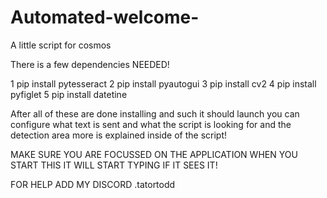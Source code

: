 # Automated-welcome-
A little script for cosmos

There is a few dependencies NEEDED!

1 pip install pytesseract
2 pip install pyautogui
3 pip install cv2
4 pip install pyfiglet
5 pip install datetine

After all of these are done installing and such it should launch you can configure what text is sent and what the script is looking for and the detection area more is explained inside of the script!

MAKE SURE YOU ARE FOCUSSED ON THE APPLICATION WHEN YOU START THIS IT WILL START TYPING IF IT SEES IT!

FOR HELP ADD MY DISCORD .tatortodd

